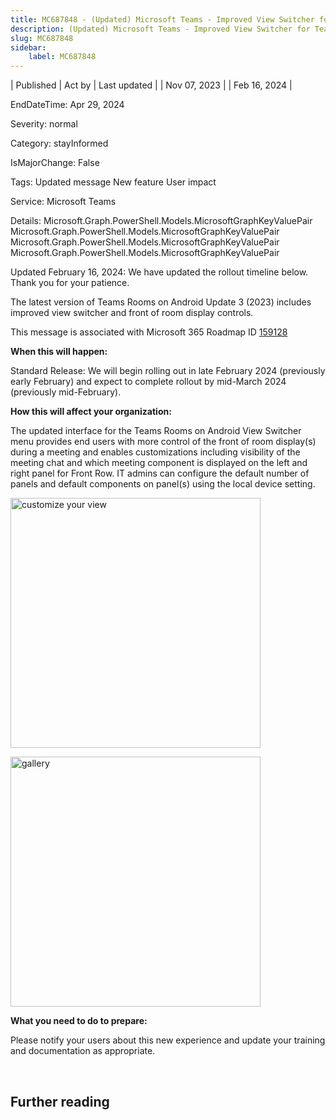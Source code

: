 ```yaml
---
title: MC687848 - (Updated) Microsoft Teams - Improved View Switcher for Teams Rooms on Android
description: (Updated) Microsoft Teams - Improved View Switcher for Teams Rooms on Android
slug: MC687848
sidebar:
    label: MC687848
---
```



| Published | Act by | Last updated |
| Nov 07, 2023 |  | Feb 16, 2024 |

EndDateTime: Apr 29, 2024

Severity: normal

Category: stayInformed

IsMajorChange: False

Tags: Updated message New feature User impact

Service: Microsoft Teams

Details: Microsoft.Graph.PowerShell.Models.MicrosoftGraphKeyValuePair Microsoft.Graph.PowerShell.Models.MicrosoftGraphKeyValuePair Microsoft.Graph.PowerShell.Models.MicrosoftGraphKeyValuePair Microsoft.Graph.PowerShell.Models.MicrosoftGraphKeyValuePair

<p style="">Updated February 16, 2024: We have updated the rollout timeline below. Thank you for your patience.</p><p style="">The latest version of Teams Rooms on Android Update 3 (2023) includes improved view switcher and front of room display controls.&nbsp;<br></p>
<p>This message is associated with Microsoft 365 Roadmap ID <a href="https://www.microsoft.com/microsoft-365/roadmap?filters=&amp;searchterms=159128" target="_blank">159128</a></p>
<p><b>When this will happen:</b></p>

<p>Standard Release: We will begin rolling out in late February 2024 (previously early February) and expect to complete rollout by mid-March 2024 (previously mid-February).&nbsp;</p>

<p><b>How this will affect your organization:</b></p>

<p>The updated interface for the Teams Rooms on Android View Switcher menu provides end users with more control of the front of room display(s) during a meeting and enables customizations including visibility of the meeting chat and which meeting component is displayed on the left and right panel for Front Row. IT admins can configure the default number of panels and default components on panel(s) using the local device setting.&nbsp;</p>

<p><img src="https://img-prod-cms-rt-microsoft-com.akamaized.net/cms/api/am/imageFileData/RW1eADb?ver=26fc" style="width: 400px;" alt="customize your view"><br></p><p><img src="https://img-prod-cms-rt-microsoft-com.akamaized.net/cms/api/am/imageFileData/RW1eADe?ver=7c5b" style="width: 400px;" alt="gallery"><br></p>
<p><b>What you need to do to prepare:</b></p>
<p>Please notify your users about this new experience and update your training and documentation as appropriate.&nbsp;</p>

<p><br></p>

## Further reading
